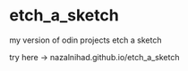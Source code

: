 # etch_a_sketch

my version of odin projects etch a sketch 

try here -> nazalnihad.github.io/etch_a_sketch
